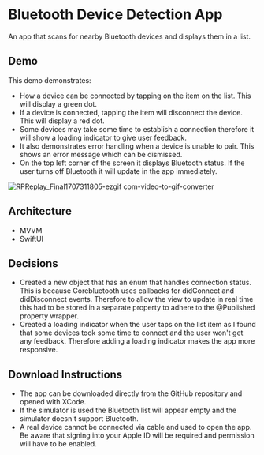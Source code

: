 # Bluetooth Device Detection App
 An app that scans for nearby Bluetooth devices and displays them in a list.

## Demo

This demo demonstrates:

- How a device can be connected by tapping on the item on the list. This will display a green dot.
- If a device is connected, tapping the item will disconnect the device. This will display a red dot.
- Some devices may take some time to establish a connection therefore it will show a loading indicator to give user feedback.
- It also demonstrates error handling when a device is unable to pair. This shows an error message which can be dismissed.
- On the top left corner of the screen it displays Bluetooth status. If the user turns off Bluetooth it will update in the app immediately.

![RPReplay_Final1707311805-ezgif com-video-to-gif-converter](https://github.com/saif-shikdar/bluetooth-detection-app/assets/43826661/f4b96e43-f481-4c3a-b332-4270b64a1c95)

## Architecture

- MVVM
- SwiftUI

## Decisions

- Created a new object that has an enum that handles connection status. This is because Corebluetooth uses callbacks for didConnect and didDisconnect events. Therefore to allow the view to update in real time this had to be stored in a separate property to adhere to the @Published property wrapper.
- Created a loading indicator when the user taps on the list item as I found that some devices took some time to connect and the user won't get any feedback. Therefore adding a loading indicator makes the app more responsive.

## Download Instructions

- The app can be downloaded directly from the GitHub repository and opened with XCode.
- If the simulator is used the Bluetooth list will appear empty and the simulator doesn't support Bluetooth.
- A real device cannot be connected via cable and used to open the app. Be aware that signing into your Apple ID will be required and permission will have to be enabled.
